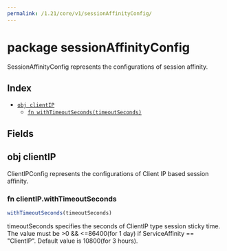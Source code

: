 ```yaml
---
permalink: /1.21/core/v1/sessionAffinityConfig/
---
```


# package sessionAffinityConfig

SessionAffinityConfig represents the configurations of session affinity.

## Index

* [`obj clientIP`](#obj-clientip)
  * [`fn withTimeoutSeconds(timeoutSeconds)`](#fn-clientipwithtimeoutseconds)

## Fields

## obj clientIP

ClientIPConfig represents the configurations of Client IP based session affinity.

### fn clientIP.withTimeoutSeconds

```ts
withTimeoutSeconds(timeoutSeconds)
```

timeoutSeconds specifies the seconds of ClientIP type session sticky time. The value must be >0 && <=86400(for 1 day) if ServiceAffinity == "ClientIP". Default value is 10800(for 3 hours).